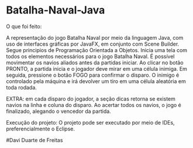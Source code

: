 # Batalha-Naval-Java

O que foi feito: 

A representação do jogo Batalha Naval por meio da linguagem Java, com uso de interfaces gráficas por JavaFX, em conjunto com Scene Builder.
Segue principios de Programação Orientada a Objetos.
Inicia uma tela com todos os elementos necessários para o jogo Batalha Naval.
É possível movimentar os navios aliados antes da partidas iniciar.
Ao clicar no botão PRONTO, a partida inicia e o jogador deve mirar em uma célula inimiga.
Em seguida, pressione o botão FOGO para confirmar o disparo.
O inimigo é controlado pela máquina e irá devolver um tiro em uma célula aleatória em toda rodada.

EXTRA: em cada disparo do jogador, a seção dicas retorna se existem navios na linha e coluna do disparo.
Ao acertar todos os navios, o jogo é finalizado, alegando o vencedor da partida.

Execução do projeto:
O projeto pode ser executado por meio de IDEs, preferencialmente o Eclipse.

#Davi Duarte de Freitas
